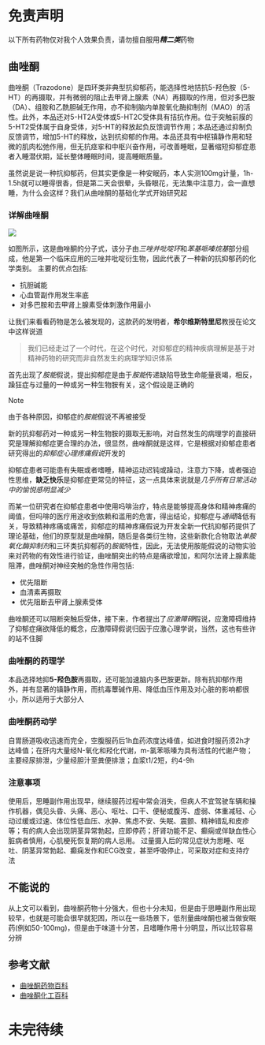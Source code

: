 # 免责声明
以下所有药物仅对我个人效果负责，请勿擅自服用***精二类***药物
## 曲唑酮
曲唑酮（Trazodone）是四环类非典型抗抑郁药，能选择性地拮抗5-羟色胺（5-HT）的再摄取，并有微弱的阻止去甲肾上腺素（NA）再摄取的作用，但对多巴胺（DA）、组胺和乙酰胆碱无作用，亦不抑制脑内单胺氧化酶抑制剂（MAO）的活性。此外，本品还对5-HT2A受体或5-HT2C受体具有拮抗作用。位于突触前膜的5-HT2受体属于自身受体，对5-HT的释放起负反馈调节作用；本品还通过抑制负反馈调节，增加5-HT的释放，达到抗抑郁的作用。本品还具有中枢镇静作用和轻微的肌肉松弛作用，但无抗痉挛和中枢兴奋作用，可改善睡眠，显著缩短抑郁症患者入睡潜伏期，延长整体睡眠时间，提高睡眠质量。

虽然说是说一种抗抑郁药，但其实更像是一种安眠药，本人实测100mg计量，1h-1.5h就可以睡得很香，但是第二天会很晕，头昏眼花，无法集中注意力，会一直想睡，为什么会这样？我们从曲唑酮的基础化学式开始研究起
### 详解曲唑酮
![](https://images-ave.oss-rg-china-mainland.aliyuncs.com/%E6%9B%B2%E5%94%91%E9%85%AE%E5%8C%96%E5%AD%A6%E5%88%86%E5%AD%90%E5%BC%8F.png)

如图所示，这是曲唑酮的分子式，该分子由*三唑并吡啶环*和*苯基哌嗪烷基*部分组成，他是第一个临床应用的三唑并吡啶衍生物，因此代表了一种新的抗抑郁药的化学类别。
主要的优点包括:
 - 抗胆碱能
 - 心血管副作用发生率底
 - 对多巴胺和去甲肾上腺素受体刺激作用最小

让我们来看看药物是怎么被发现的，这款药的发明者，**希尔维斯特里尼**教授在论文中这样说道
>我们已经走过了一个时代，在这个时代，对抑郁症的精神疾病理解是基于对精神药物的研究而非自然发生的病理学知识体系

首先出现了*胺能*假说，提出抑郁症是由于*胺能*传递缺陷导致生命能量衰竭，相反，躁狂症与过量的一种或另一种生物胺有关，这个假设是正确的
>[!NOTE]
>由于各种原因，抑郁症的*胺能*假说不再被接受

新的抗抑郁药对一种或另一种生物胺的摄取无影响，对自然发生的病理学的直接研究是理解抑郁症更合理的办法，很显然，曲唑酮就是这样，它是根据对抑郁症患者研究得出的*抑郁症心理疼痛假说*开发的

抑郁症患者可能患有失眠或者嗜睡，精神运动迟钝或躁动，注意力下降，或者强迫性思维，**缺乏快乐**是抑郁症更常见的特征，这一点具体来说就是*几乎所有日常活动中的愉悦感明显减少*

而某一位研究者在抑郁症患者中使用吗啡治疗，特点是能够提高身体和精神疼痛的阈值，但吗啡的医疗用途收到依赖和滥用的危害，得出结论，抑郁症与*通阈*降低有关，导致精神疼痛或痛苦，抑郁症的精神疼痛假说为开发全新一代抗抑郁药提供了理论基础，他们的原型就是曲唑酮，随后是各类衍生物，这些新款化合物取法*单胺氧化酶抑制剂*和三环类抗抑郁药的*胺能*特性，因此，无法使用胺能假说的动物实验来对药物的有效性进行验证，曲唑酮突出的特点是痛欲增加，和阿尔法肾上腺素能阻滞，曲唑酮对神经突触的急性作用包括:
 - 优先阻断
 - 血清素再摄取
 - 优先阻断去甲肾上腺素受体

曲唑酮还可以阻断突触后受体，接下来，作者提出了*应激障碍*假说，应激障碍维持了抑郁症痛欲降低的概念，应激障碍假说归因于应激心理学说，当然，这也有些许的站不住脚
### 曲唑酮的药理学
本品选择地抑**5-羟色胺**再摄取，还可能加速脑内多巴胺更新。除有抗抑郁作用外，并有显著的镇静作用，而抗毒蕈碱作用、降低血压作用及对心脏的影响都很小，所以适用于大部分人
### 曲唑酮药动学
自胃肠道吸收迅速而完全，空腹服药后1h血药浓度达峰值，如进食时服药须2h才达峰值；在肝内大量经N-氧化和羟化代谢，m-氯苯哌嗪为具有活性的代谢产物；主要经尿排泄，少量经胆汁至粪便排泄；血浆t1/2短，约4-9h

### 注意事项
使用后，思睡副作用出现早，继续服药过程中常会消失，但病人不宜驾驶车辆和操作机器，偶见头昏、头痛、恶心、呕吐、口干、便秘或腹泻、虚弱、体重减轻、心动过缓或过速、体位性低血压、水肿、焦虑不安、失眠、震颤、精神错乱和皮疹等；有的病人会出现阴茎异常勃起，应即停药；肝肾功能不足、癫痫或伴缺血性心脏病者慎用，心肌梗死恢复期的病人忌用。 过量摄入后的常见症状为思睡、呕吐、阴茎异常勃起、癫痫发作和ECG改变，甚至呼吸停止，可采取对症和支持疗法

## 不能说的
从上文可以看到，曲唑酮药物十分强大，但也十分未知，但是由于思睡副作用出现较早，也就是可能会很早就犯困，所以在一些场景下，低剂量曲唑酮也被当做安眠药(例如50-100mg)，但是由于味道十分苦，且嗜睡作用十分明显，所以比较容易分辨

## 参考文献
 - [曲唑酮药物百科](https://www.yixue.com/%E6%9B%B2%E5%94%91%E9%85%AE)
 - [曲唑酮化工百科](https://www.chembk.com/cn/chem/%E6%9B%B2%E5%94%91%E9%85%AE)
# 未完待续